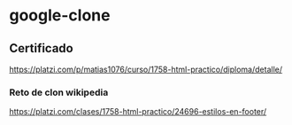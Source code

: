 # google-clone

## Certificado
https://platzi.com/p/matias1076/curso/1758-html-practico/diploma/detalle/

### Reto de clon wikipedia
https://platzi.com/clases/1758-html-practico/24696-estilos-en-footer/ 
